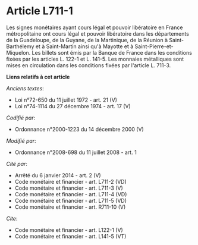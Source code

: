 # Article L711-1

Les signes monétaires ayant cours légal et pouvoir libératoire en France métropolitaine ont cours légal et pouvoir
libératoire dans les départements de la Guadeloupe, de la Guyane, de la Martinique, de la Réunion à Saint-Barthélemy et à
Saint-Martin ainsi qu'à Mayotte et à Saint-Pierre-et-Miquelon. Les billets sont émis par la Banque de France dans les
conditions fixées par les articles L. 122-1 et L. 141-5. Les monnaies métalliques sont mises en circulation dans les
conditions fixées par l'article L. 711-3.

**Liens relatifs à cet article**

_Anciens textes_:

  - Loi n°72-650 du 11 juillet 1972 - art. 21 (V)
  - Loi n°74-1114 du 27 décembre 1974 - art. 17 (V)

_Codifié par_:

  - Ordonnance n°2000-1223 du 14 décembre 2000 (V)

_Modifié par_:

  - Ordonnance n°2008-698 du 11 juillet 2008 - art. 1

_Cité par_:

  - Arrêté du 6 janvier 2014 - art. 2 (V)
  - Code monétaire et financier - art. L711-2 (VD)
  - Code monétaire et financier - art. L711-3 (V)
  - Code monétaire et financier - art. L711-4 (VD)
  - Code monétaire et financier - art. L711-5 (VD)
  - Code monétaire et financier - art. R711-10 (V)

_Cite_:

  - Code monétaire et financier - art. L122-1 (V)
  - Code monétaire et financier - art. L141-5 (VT)
